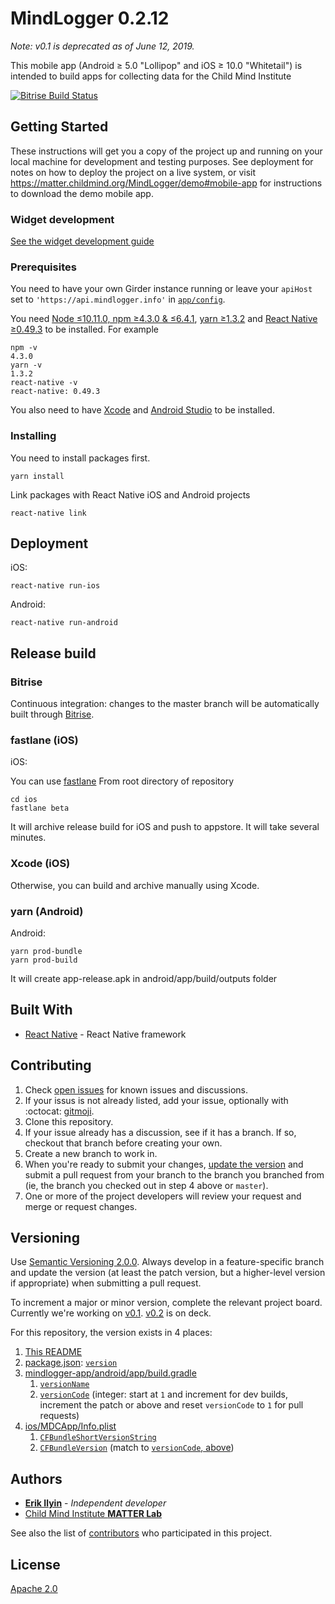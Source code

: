 # MindLogger 0.2.12

_Note: v0.1 is deprecated as of June 12, 2019._

This mobile app (Android ≥ 5.0 "Lollipop" and iOS ≥ 10.0 "Whitetail") is intended to build apps for collecting data for the Child Mind Institute

[![Bitrise Build Status](https://app.bitrise.io/app/cd8e019aed55b142.svg?token=wFJ6Vq6YzRq4Od8HvEbwug)](https://app.bitrise.io/app/cd8e019aed55b142)

## Getting Started

These instructions will get you a copy of the project up and running on your local machine for development and testing purposes. See deployment for notes on how to deploy the project on a live system, or visit https://matter.childmind.org/MindLogger/demo#mobile-app for instructions to download the demo mobile app.

### Widget development

[See the widget development guide](https://github.com/ChildMindInstitute/mindlogger-app/blob/master/widget-development.md)

### Prerequisites

You need to have your own Girder instance running or leave your `apiHost` set to `'https://api.mindlogger.info'` in [`app/config`](https://github.com/ChildMindInstitute/mindlogger-app/blob/dbcda38f4965ffbe6d3fc64c5d69c7be3d6e2098/app/config.js#L2).

You need [Node ≤10.11.0, npm ≥4.3.0 & ≤6.4.1](https://github.com/creationix/nvm#user-content-usage), [yarn ≥1.3.2](https://yarnpkg.com) and [React Native ≥0.49.3](https://facebook.github.io/react-native/) to be installed.
For example
```
npm -v
4.3.0
yarn -v
1.3.2
react-native -v
react-native: 0.49.3
```
You also need to have [Xcode](https://developer.apple.com/xcode/) and [Android Studio](https://developer.android.com/studio/) to be installed.

### Installing

You need to install packages first.

```
yarn install
```

Link packages with React Native iOS and Android projects

```
react-native link
```

## Deployment

iOS:
```
react-native run-ios
```

Android:
```
react-native run-android
```

## Release build

### Bitrise

Continuous integration: changes to the master branch will be automatically built through [Bitrise](https://app.bitrise.io/app/68551a54551c4340).

### fastlane (iOS)

iOS:

You can use [fastlane](https://fastlane.tools/)
From root directory of repository
```
cd ios
fastlane beta
```
It will archive release build for iOS and push to appstore. It will take several minutes.

### Xcode (iOS)

Otherwise, you can build and archive manually using Xcode.

### yarn (Android)

Android:

```
yarn prod-bundle
yarn prod-build
```
It will create app-release.apk in android/app/build/outputs folder

## Built With

* [React Native](https://facebook.github.io/react-native/docs/getting-started.html) - React Native framework

## Contributing

1. Check [open issues](https://github.com/ChildMindInstitute/mindlogger-app/issues) for known issues and discussions.
2. If your issus is not already listed, add your issue, optionally with :octocat: [gitmoji](https://gitmoji.carloscuesta.me/).
3. Clone this repository.
4. If your issue already has a discussion, see if it has a branch. If so, checkout that branch before creating your own.
5. Create a new branch to work in.
6. When you're ready to submit your changes, [update the version](#versioning) and submit a pull request from your branch to the branch you branched from (ie, the branch you checked out in step 4 above or `master`).
7. One or more of the project developers will review your request and merge or request changes.

## Versioning

Use [Semantic Versioning 2.0.0](https://semver.org/#semantic-versioning-200). Always develop in a feature-specific branch and update the version (at least the patch version, but a higher-level version if appropriate) when submitting a pull request.

To increment a major or minor version, complete the relevant project board. Currently we're working on [v0.1](https://github.com/orgs/ChildMindInstitute/projects/6). [v0.2](https://github.com/orgs/ChildMindInstitute/projects/9) is on deck.

For this repository, the version exists in 4 places:
1. [This README](#)
2. [package.json](https://github.com/ChildMindInstitute/mindlogger-app/blob/master/package.json): [`version`](https://github.com/ChildMindInstitute/mindlogger-app/blob/master/package.json#L3)
3. [mindlogger-app/android/app/build.gradle](https://github.com/ChildMindInstitute/mindlogger-app/blob/e0903c84ca6ad94b0b942bd8aaa79c3d31ba04a6/android/app/build.gradle)
   1. [`versionName`](https://github.com/ChildMindInstitute/mindlogger-app/blob/e0903c84ca6ad94b0b942bd8aaa79c3d31ba04a6/android/app/build.gradle#L105)
   2. [`versionCode`](https://github.com/ChildMindInstitute/mindlogger-app/blob/e0903c84ca6ad94b0b942bd8aaa79c3d31ba04a6/android/app/build.gradle#L104) (integer: start at `1` and increment for dev builds, increment the patch or above and reset `versionCode` to `1` for pull requests)
4. [ios/MDCApp/Info.plist](https://github.com/ChildMindInstitute/mindlogger-app/blob/master/ios/MDCApp/Info.plist)
   1. [`CFBundleShortVersionString`](https://github.com/ChildMindInstitute/mindlogger-app/blob/26bb15b5836aae44df2cde04bf93a018cccfff04/ios/MDCApp/Info.plist#L19-L20)
   2. [`CFBundleVersion`](https://github.com/ChildMindInstitute/mindlogger-app/blob/26bb15b5836aae44df2cde04bf93a018cccfff04/ios/MDCApp/Info.plist#L23-L24) (match to [`versionCode`, above](#versioncode))

## Authors

* [**Erik Ilyin**](https://github.com/erik-ilyin) - *Independent developer*
* [Child Mind Institute **MATTER Lab**](https://matter.childmind.org/mindlogger)

See also the list of [contributors](https://github.com/ChildMindInstitute/ab2cd-app/contributors) who participated in this project.

## License

[Apache 2.0](LICENSE)
